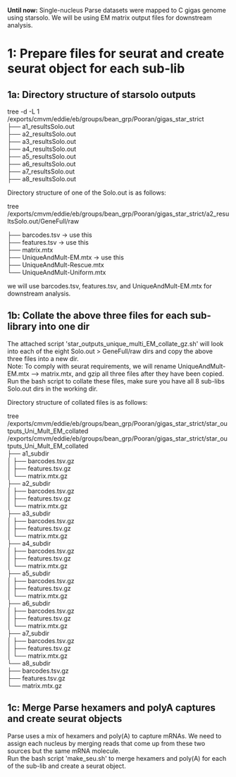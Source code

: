 **Until now:** Single-nucleus Parse datasets were mapped to C gigas genome using starsolo. We will be using EM matrix output files for downstream analysis.  

# 1: Prepare files for seurat and create seurat object for each sub-lib  
## 1a: Directory structure of starsolo outputs  
tree -d -L 1 /exports/cmvm/eddie/eb/groups/bean_grp/Pooran/gigas_star_strict  
├── a1_resultsSolo.out  
├── a2_resultsSolo.out  
├── a3_resultsSolo.out  
├── a4_resultsSolo.out  
├── a5_resultsSolo.out  
├── a6_resultsSolo.out  
├── a7_resultsSolo.out  
├── a8_resultsSolo.out  

Directory structure of one of the Solo.out is as follows:  

tree /exports/cmvm/eddie/eb/groups/bean_grp/Pooran/gigas_star_strict/a2_resultsSolo.out/GeneFull/raw  

├── barcodes.tsv -> use this  
├── features.tsv -> use this  
├── matrix.mtx  
├── UniqueAndMult-EM.mtx -> use this  
├── UniqueAndMult-Rescue.mtx  
└── UniqueAndMult-Uniform.mtx  

we will use barcodes.tsv, features.tsv, and UniqueAndMult-EM.mtx for downstream analysis.  

## 1b: Collate the above three files for each sub-library into one dir  
The attached script 'star_outputs_unique_multi_EM_collate_gz.sh' will look into each of the eight Solo.out > GeneFull/raw dirs and copy the above three files into a new dir.  
Note: To comply with seurat requirements, we will rename UniqueAndMult-EM.mtx --> matrix.mtx, and gzip all three files after they have been copied.  
Run the bash script to collate these files, make sure you have all 8 sub-libs Solo.out dirs in the working dir.  

Directory structure of collated files is as follows:  
 
tree /exports/cmvm/eddie/eb/groups/bean_grp/Pooran/gigas_star_strict/star_outputs_Uni_Mult_EM_collated  
/exports/cmvm/eddie/eb/groups/bean_grp/Pooran/gigas_star_strict/star_outputs_Uni_Mult_EM_collated  
├── a1_subdir  
│   ├── barcodes.tsv.gz  
│   ├── features.tsv.gz  
│   └── matrix.mtx.gz  
├── a2_subdir  
│   ├── barcodes.tsv.gz  
│   ├── features.tsv.gz  
│   └── matrix.mtx.gz  
├── a3_subdir  
│   ├── barcodes.tsv.gz  
│   ├── features.tsv.gz  
│   └── matrix.mtx.gz  
├── a4_subdir  
│   ├── barcodes.tsv.gz  
│   ├── features.tsv.gz  
│   └── matrix.mtx.gz  
├── a5_subdir  
│   ├── barcodes.tsv.gz  
│   ├── features.tsv.gz  
│   └── matrix.mtx.gz  
├── a6_subdir  
│   ├── barcodes.tsv.gz  
│   ├── features.tsv.gz  
│   └── matrix.mtx.gz  
├── a7_subdir  
│   ├── barcodes.tsv.gz  
│   ├── features.tsv.gz  
│   └── matrix.mtx.gz  
└── a8_subdir  
├── barcodes.tsv.gz  
├── features.tsv.gz  
└── matrix.mtx.gz   

## 1c: Merge Parse hexamers and polyA captures and create seurat objects
Parse uses a mix of hexamers and poly(A) to capture mRNAs. We need to assign each nucleus by merging reads that come up from these two sources but the same mRNA molecule.  
Run the bash script 'make_seu.sh' to merge hexamers and poly(A) for each of the sub-lib and create a seurat object.

